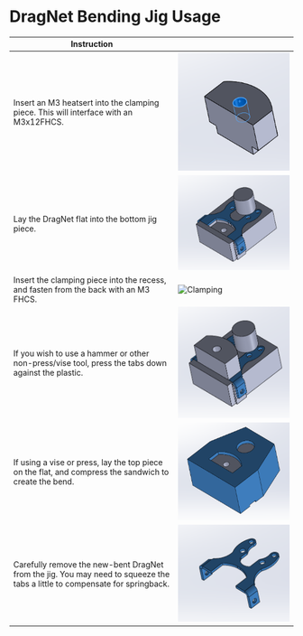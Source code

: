# DragNet Bending Jig Usage

| Instruction |   |
| ------------ | ------------ |
| Insert an M3 heatsert into the clamping piece. This will interface with an M3x12FHCS.  | ![Clamp Heatsert](/Images/Assembly/DragNet_bending/Step1.PNG "Heatsert Installation")  |
| Lay the DragNet flat into the bottom jig piece.  |  ![Flat Positioning](/Images/Assembly/DragNet_bending/step2.PNG "Flat Positioning")  |
| Insert the clamping piece into the recess, and fasten from the back with an M3 FHCS. |  ![Clamping](//Images/Assembly/DragNet_bending/step3.PNG "Clamping")  |
| If you wish to use a hammer or other non-press/vise tool, press the tabs down against the plastic.  |  ![Hammertime](/Images/Assembly/DragNet_bending/Alt_Finish.PNG "Viseless Bending") |
| If using a vise or press, lay the top piece on the flat, and compress the sandwich to create the bend. |  ![Bending](/Images/Assembly/DragNet_bending/step4.PNG "Bending") |
| Carefully remove the new-bent DragNet from the jig. You may need to squeeze the tabs a little to compensate for springback. | ![Finished](/Images/Assembly/DragNet_bending/net.PNG "Job Done")  |